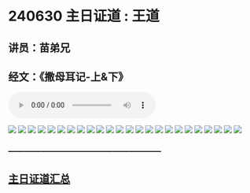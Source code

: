 # 240630 主日证道 : 王道
## 讲员：苗弟兄
## 经文：《撒母耳记-上&下》

<audio controls src="./240630.mp3"></audio>


![](./01.jpg)
![](./02.jpg)
![](./03.jpg)
![](./04.jpg)
![](./05.jpg)
![](./06.jpg)
![](./07.jpg)
![](./08.jpg)
![](./09.jpg)
![](./10.jpg)
![](./11.jpg)
![](./12.jpg)
![](./13.jpg)
![](./14.jpg)
![](./15.jpg)
![](./16.jpg)
![](./17.jpg)
![](./18.jpg)
![](./19.jpg)
![](./20.jpg)
![](./21.jpg)
![](./22.jpg)
![](./23.jpg)
![](./24.jpg)



### ———————————————————

## [主日证道汇总](https://nccchurch.github.io/Sermons/)




